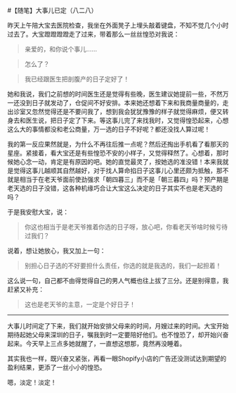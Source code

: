 #【随笔】大事儿已定（八二八）

昨天上午陪大宝去医院检查，我坐在外面凳子上埋头敲着键盘，不知不觉几个小时过去了。大宝蹬蹬蹬蹬走了过来，带着那么一丝丝惶恐对我说：

> 亲爱的，和你说个事儿……

> 怎么了？

> 我已经跟医生把剖腹产的日子定好了！

她和我说，我们之前想的时间医生还是觉得有些晚，医生建议她提前一些，不然万一还没到日子就发动了，仓促间不好安排。本来她还想着下来和我商量商量的，走出诊室又忽然觉得还是不要问我了，想到我会犹犹豫豫的样子就觉得麻烦，便又转身去和医生说，把日子定了下来。等这事儿完了来找我时，又觉得惶恐起来，心想这么大的事情都没和老公商量，万一选的日子不好呢？都还没找人算过呢！

我的第一反应果然就是，为什么不再往后推一点呢？然后还掏出手机看了看那天的星座。紧接着，看大宝还是有些惶恐不安的小样子，又觉得释然了。心想着，那时候她心念一动，肯定是有原因的吧。她的直觉最灵了，按她选的准没错！本来我就是觉得这事儿越顺其自然越好，对于找人算命掐日子这事儿心里还颇为抵触，那不就是相当于在老天爷面前使劲强求「朝四暮三」而不是「朝三暮四」吗？预产期是老天选的日子没错，这各种机缘巧合让大宝这么决定的日子其实不也是老天选的吗？

于是我安慰大宝，说：

> 你这也相当于是老天爷推着你选的日子呀，放心吧，你看老天爷啥时候亏待过我们？

说着，想让她放心，我又加上一句：

> 别担心日子选的不好要担什么责任，你选的就是我选的，我们一起担着！

这么说一句，自己都不由得觉得自己的男人气概也往上拔了三分。还是别得意，我赶紧又补充：

> 这也是老天爷的主意，一定是个好日子！

----

大事儿时间定了下来，我们就开始安排父母来的时间，月嫂过来的时间。大宝开始期待起她父母来深圳的日子，嘱我到时一定要陪好他们。也不惶恐了，却开始兴奋起来。今天早上三点多她就醒了，一直想这想那，竟然再没睡着。

其实我也一样，既兴奋又紧张，再看一眼Shopify小店的广告还没测试达到期望的盈利结果，更添了一丝小小的惶恐。

嗯，淡定！淡定！

